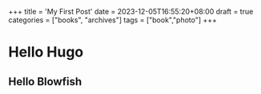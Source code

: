 +++
title = 'My First Post'
date = 2023-12-05T16:55:20+08:00
draft = true
categories = ["books", "archives"]
tags = ["book","photo"]
+++

# Hello Hugo

## Hello Blowfish